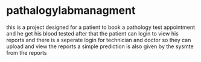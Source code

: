 # pathalogylabmanagment
 this is a project designed for a patient to book a pathology test appointment and he get his blood tested
 after that the patient can login to view his reports and there is a seperate login for technician and doctor so they can upload and view the reports
 a simple prediction is also given by the sysmte from the reports
